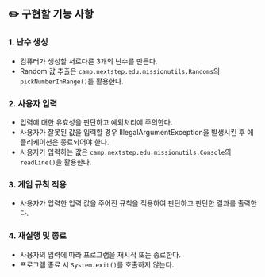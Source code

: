 ## ✏️ 구현할 기능 사항

### 1. 난수 생성
- 컴퓨터가 생성할 서로다른 3개의 난수를 만든다.
- Random 값 추출은 `camp.nextstep.edu.missionutils.Randoms`의 `pickNumberInRange()`를 활용한다.

### 2. 사용자 입력
- 입력에 대한 유효성을 판단하고 예외처리에 주의한다.
- 사용자가 잘못된 값을 입력할 경우 IllegalArgumentException을 발생시킨 후 애플리케이션은 종료되어야 한다.
- 사용자가 입력하는 값은 `camp.nextstep.edu.missionutils.Console`의 `readLine()`을 활용한다.

### 3. 게임 규칙 적용
- 사용자가 입력한 입력 값을 주어진 규칙을 적용하여 판단하고 판단한 결과를 출력한다.

### 4. 재실행 및 종료
- 사용자의 입력에 따라 프로그램을 재시작 또는 종료한다.
- 프로그램 종료 시 `System.exit()`를 호출하지 않는다.
